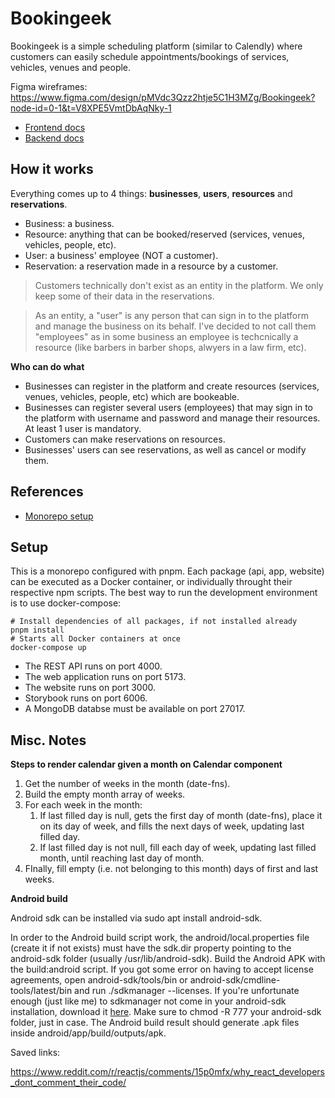 # Bookingeek

Bookingeek is a simple scheduling platform (similar to Calendly) where customers can easily schedule appointments/bookings of services, vehicles, venues and people.

Figma wireframes: https://www.figma.com/design/pMVdc3Qzz2htje5C1H3MZg/Bookingeek?node-id=0-1&t=V8XPE5VmtDbAqNky-1

- [Frontend docs](/apps/bookingeek-app/README.md)
- [Backend docs](/apps/bookingeek-api/README.md)

## How it works

Everything comes up to 4 things: **businesses**, **users**, **resources** and **reservations**.

- Business: a business.
- Resource: anything that can be booked/reserved (services, venues, vehicles, people, etc).
- User: a business' employee (NOT a customer).
- Reservation: a reservation made in a resource by a customer.

> Customers technically don't exist as an entity in the platform. We only keep some of their data in the reservations.

> As an entity, a "user" is any person that can sign in to the platform and manage the business on its behalf. I've decided to not call them "employees" as in some business an employee is techcnically a resource (like barbers in barber shops, alwyers in a law firm, etc).

**Who can do what**

- Businesses can register in the platform and create resources (services, venues, vehicles, people, etc) which are bookeable.
- Businesses can register several users (employees) that may sign in to the platform with username and password and manage their resources. At least 1 user is mandatory.
- Customers can make reservations on resources.
- Businesses' users can see reservations, as well as cancel or modify them.

## References

- [Monorepo setup](https://fazalerabbi.medium.com/monorepo-using-pnpm-workspaces-cb23ed332127)

## Setup

This is a monorepo configured with pnpm. Each package (api, app, website) can be executed as a Docker container, or individually throught their respective npm scripts. The best way to run the development environment is to use docker-compose:

```
# Install dependencies of all packages, if not installed already
pnpm install
# Starts all Docker containers at once
docker-compose up
```

- The REST API runs on port 4000.
- The web application runs on port 5173.
- The website runs on port 3000.
- Storybook runs on port 6006.
- A MongoDB databse must be available on port 27017.

## Misc. Notes

**Steps to render calendar given a month on Calendar component**

1. Get the number of weeks in the month (date-fns).
2. Build the empty month array of weeks.
3. For each week in the month:
   1. If last filled day is null, gets the first day of month (date-fns), place it on its day of week, and fills the next days of week, updating last filled day.
   2. If last filled day is not null, fill each day of week, updating last filled month, until reaching last day of month.
4. FInally, fill empty (i.e. not belonging to this month) days of first and last weeks.

**Android build**

Android sdk can be installed via sudo apt install android-sdk.

In order to the Android build script work, the android/local.properties file (create it if not exists) must have the sdk.dir property pointing to the android-sdk folder (usually /usr/lib/android-sdk). Build the Android APK with the build:android script. If you got some error on having to accept license agreements, open android-sdk/tools/bin or android-sdk/cmdline-tools/latest/bin and run ./sdkmanager --licenses. If you're unfortunate enough (just like me) to sdkmanager not come in your android-sdk installation, download it [here](https://developer.android.com/tools/sdkmanager). Make sure to chmod -R 777 your android-sdk folder, just in case. The Android build result should generate .apk files inside android/app/build/outputs/apk.

Saved links:

https://www.reddit.com/r/reactjs/comments/15p0mfx/why_react_developers_dont_comment_their_code/
